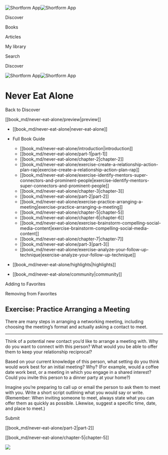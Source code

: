 ![Shortform App](/img/logo.36a2399e.svg)![Shortform App](/img/logo-dark.70c1b072.svg)

Discover

Books

Articles

My library

Search

Discover

![Shortform App](/img/logo.36a2399e.svg)![Shortform App](/img/logo-dark.70c1b072.svg)

# Never Eat Alone

Back to Discover

[[book_md/never-eat-alone/preview|preview]]

  * [[book_md/never-eat-alone|never-eat-alone]]
  * Full Book Guide

    * [[book_md/never-eat-alone/introduction|introduction]]
    * [[book_md/never-eat-alone/part-1|part-1]]
    * [[book_md/never-eat-alone/chapter-2|chapter-2]]
    * [[book_md/never-eat-alone/exercise-create-a-relationship-action-plan-rap|exercise-create-a-relationship-action-plan-rap]]
    * [[book_md/never-eat-alone/exercise-identify-mentors-super-connectors-and-prominent-people|exercise-identify-mentors-super-connectors-and-prominent-people]]
    * [[book_md/never-eat-alone/chapter-3|chapter-3]]
    * [[book_md/never-eat-alone/part-2|part-2]]
    * [[book_md/never-eat-alone/exercise-practice-arranging-a-meeting|exercise-practice-arranging-a-meeting]]
    * [[book_md/never-eat-alone/chapter-5|chapter-5]]
    * [[book_md/never-eat-alone/chapter-6|chapter-6]]
    * [[book_md/never-eat-alone/exercise-brainstorm-compelling-social-media-content|exercise-brainstorm-compelling-social-media-content]]
    * [[book_md/never-eat-alone/chapter-7|chapter-7]]
    * [[book_md/never-eat-alone/part-3|part-3]]
    * [[book_md/never-eat-alone/exercise-analyze-your-follow-up-technique|exercise-analyze-your-follow-up-technique]]
  * [[book_md/never-eat-alone/highlights|highlights]]
  * [[book_md/never-eat-alone/community|community]]



Adding to Favorites 

Removing from Favorites 

## Exercise: Practice Arranging a Meeting

There are many steps in arranging a networking meeting, including choosing the meeting’s format and actually asking a contact to meet.

* * *

Think of a potential new contact you’d like to arrange a meeting with. Why do you want to connect with this person? What would you be able to offer them to keep your relationship reciprocal?

Based on your current knowledge of this person, what setting do you think would work best for an initial meeting? Why? (For example, would a coffee date work best, or a meeting in which you engage in a shared interest? Could you invite this person to a dinner party at your home?)

Imagine you’re preparing to call up or email the person to ask them to meet with you. Write a short script outlining what you would say or write. (Remember: When inviting someone to meet, always state what you can offer them as quickly as possible. Likewise, suggest a specific time, date, and place to meet.)

Submit 

[[book_md/never-eat-alone/part-2|part-2]]

[[book_md/never-eat-alone/chapter-5|chapter-5]]

![](https://bat.bing.com/action/0?ti=56018282&Ver=2&mid=3256698e-3287-43f8-8231-dca2f71220ab&sid=f30c5e70639211ee87d33f0876d93783&vid=f30c9700639211eeb3a75d830392c94f&vids=0&msclkid=N&pi=0&lg=en-US&sw=800&sh=600&sc=24&nwd=1&tl=Shortform%20%7C%20Book&p=https%3A%2F%2Fwww.shortform.com%2Fapp%2Fbook%2Fnever-eat-alone%2Fexercise-practice-arranging-a-meeting&r=&lt=442&evt=pageLoad&sv=1&rn=437258)

